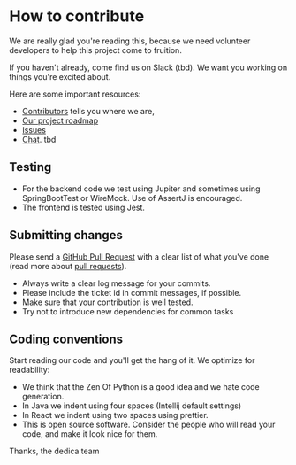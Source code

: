 # How to contribute

We are really glad you're reading this, because we need volunteer developers to help this project come to fruition.

If you haven't already, come find us on Slack (tbd). We want you working on things you're excited about.

Here are some important resources:

  * [Contributors](https://github.com/dedica-team/nivio/graphs/contributors) tells you where we are,
  * [Our project roadmap](https://github.com/dedica-team/nivio/projects/1)
  * [Issues](https://github.com/dedica-team/nivio/issues)
  * [Chat](irc://chat.freenode.net/opengovernment). tbd

## Testing

  * For the backend code we test using Jupiter and sometimes using SpringBootTest or WireMock. Use of AssertJ is encouraged.
  * The frontend is tested using Jest.

## Submitting changes

Please send a [GitHub Pull Request](https://github.com/opengovernment/opengovernment/pull/new/master) with a clear list of what you've done (read more about [pull requests](http://help.github.com/pull-requests/)). 

  * Always write a clear log message for your commits.
  * Please include the ticket id in commit messages, if possible.
  * Make sure that your contribution is well tested.
  * Try not to introduce new dependencies for common tasks

## Coding conventions

Start reading our code and you'll get the hang of it. We optimize for readability:

  * We think that the Zen Of Python is a good idea and we hate code generation.
  * In Java we indent using four spaces (Intellij default settings)
  * In React we indent using two spaces using prettier.
  * This is open source software. Consider the people who will read your code, and make it look nice for them. 

Thanks,
the dedica team
